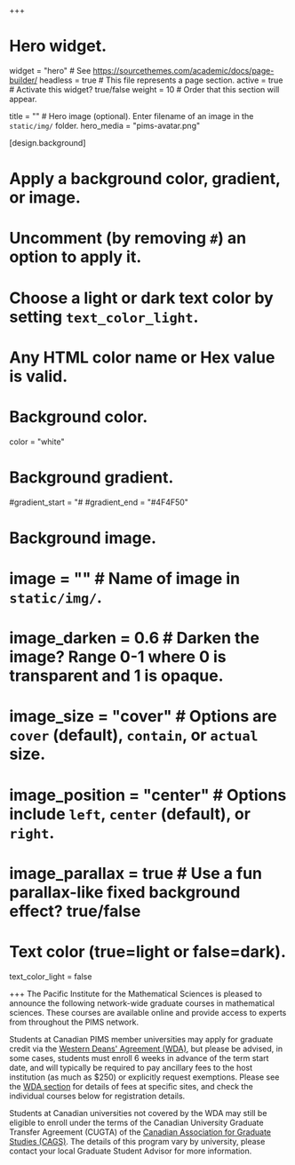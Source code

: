 +++
# Hero widget.
widget = "hero"  # See https://sourcethemes.com/academic/docs/page-builder/
headless = true  # This file represents a page section.
active = true  # Activate this widget? true/false
weight = 10  # Order that this section will appear.

title = "" # Hero image (optional). Enter filename of an image in the `static/img/` folder.
hero_media = "pims-avatar.png"

[design.background]
  # Apply a background color, gradient, or image.
  #   Uncomment (by removing `#`) an option to apply it.
  #   Choose a light or dark text color by setting `text_color_light`.
  #   Any HTML color name or Hex value is valid.

  # Background color.
  color = "white"
  
  # Background gradient.
  #gradient_start = "#
  #gradient_end = "#4F4F50"
  
  # Background image.
  # image = ""  # Name of image in `static/img/`.
  # image_darken = 0.6  # Darken the image? Range 0-1 where 0 is transparent and 1 is opaque.
  # image_size = "cover"  #  Options are `cover` (default), `contain`, or `actual` size.
  # image_position = "center"  # Options include `left`, `center` (default), or `right`.
  # image_parallax = true  # Use a fun parallax-like fixed background effect? true/false
  
  # Text color (true=light or false=dark).
  text_color_light = false

+++
The Pacific Institute for the Mathematical Sciences is pleased to announce the
following network-wide graduate courses in mathematical sciences. These courses
are available online and provide access to experts from throughout the PIMS
network.

Students at Canadian PIMS member universities may apply for graduate
credit via the <a href="#wda">Western Deans' Agreement (WDA)</i></a>, but please be
advised, in some cases, students must enroll 6 weeks in advance of the term
start date, and will typically be required to pay ancillary fees to the
host institution (as much as $250) or explicitly request exemptions.  Please
see the <a href="#wda">WDA section</a> for details of fees at
specific sites, and check the individual courses below for registration
details.

Students at Canadian universities not covered by the WDA may still be eligible
to enroll under the terms of the Canadian University Graduate Transfer
Agreement (CUGTA) of the [Canadian Association for Graduate
Studies (CAGS)](https://cags.ca/). The details of this program vary by university,
please contact your local Graduate Student Advisor for more information.
